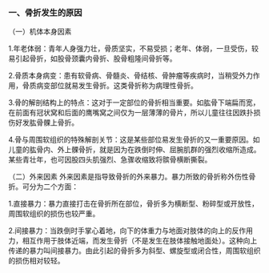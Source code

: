 ### 一、骨折发生的原因

（一）机体本身因素

1.年老体弱：青年人身强力壮，骨质坚实，不易受损；老年、体弱，一旦受伤，较易引起骨折，如股骨颈囊内骨折、股骨粗隆间骨折等。

2.骨质本身病变：患有软骨病、骨髓炎、骨结核、骨肿瘤等疾病时，当稍受外力作用，骨质病变部位就易发生骨折。这类骨折称为病理性骨折。

3.骨的解剖结构上的特点：这对于一定部位的骨折相当重要。如肱骨下端扁而宽，在前面有冠状窝和后面的鹰嘴窝之间仅为一层薄薄的骨片，所以儿童往往因跌扑损伤好发肱骨髁上骨折。

4.骨与周围软组织的特殊解剖关节：这是某些部位易发生骨折的又一重要原因。如儿童的肱骨内、外上髁骨折，就是因为在跌倒时伸、屈腕肌群的强烈收缩所造成。某些青壮年，也可因股四头肌强烈、急骤收缩致将髌骨横断撕裂。

（二）外来因素 外来因素是指导致骨折的外来暴力。暴力所致的骨折称外伤性骨折。可分为二个方面：

1.直接暴力：暴力直接打击在骨折所在部位，骨折多为横断型、粉碎型或开放性，周围软组织的损伤也较严重。

2.间接暴力：当跌倒时手掌心着地，向下的体重力与地面对肢体的向上的反作用力，相互作用于肢体近端，而发生骨折（不是发生在肢体接触地面处）。这种向上传递的暴力叫间接暴力。由此引起的骨折多为斜型、螺旋型或闭合性，周围软组织的损伤相对较轻。
